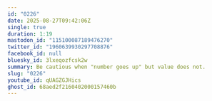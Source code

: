 ```yaml
---
id: "0226"
date: 2025-08-27T09:42:06Z
single: true
duration: 1:19
mastodon_id: "115100087189476270"
twitter_id: "1960639930297708876"
facebook_id: null
bluesky_id: 3lxeqozfcsk2w
summary: Be cautious when "number goes up" but value does not.
slug: "0226"
youtube_id: qUAGZGJHics
ghost_id: 68aed2f2160402000157460b
---
```


